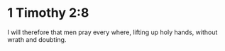 # 1 Timothy 2:8

I will therefore that men pray every where, lifting up holy hands, without wrath and doubting.